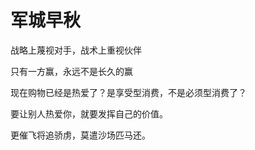 # 军城早秋
战略上蔑视对手，战术上重视伙伴

只有一方赢，永远不是长久的赢

现在购物已经是热爱了？是享受型消费，不是必须型消费了？

要让别人热爱你，就要发挥自己的价值。

更催飞将追骄虏，莫遣沙场匹马还。
